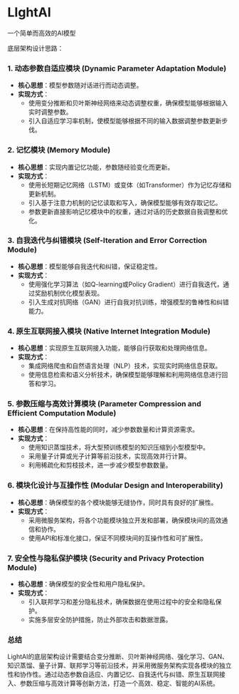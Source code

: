# LIghtAI
一个简单而高效的AI模型


底层架构设计思路：

### 1. **动态参数自适应模块 (Dynamic Parameter Adaptation Module)**
   - **核心思想**：模型参数随对话进行而动态调整。
   - **实现方式**：
     - 使用变分推断和贝叶斯神经网络来动态调整权重，确保模型能够根据输入实时调整参数。
     - 引入自适应学习率机制，使模型能够根据不同的输入数据调整参数更新步伐。

### 2. **记忆模块 (Memory Module)**
   - **核心思想**：实现内置记忆功能，参数随经验变化而更新。
   - **实现方式**：
     - 使用长短期记忆网络（LSTM）或变体（如Transformer）作为记忆存储和更新机制。
     - 引入基于注意力机制的记忆读取和写入，确保模型能够有效存取记忆。
     - 参数更新直接影响记忆模块中的权重，通过对话的历史数据自我调整和优化。

### 3. **自我迭代与纠错模块 (Self-Iteration and Error Correction Module)**
   - **核心思想**：模型能够自我迭代和纠错，保证稳定性。
   - **实现方式**：
     - 使用强化学习算法（如Q-learning或Policy Gradient）进行自我迭代，通过奖励机制优化模型表现。
     - 引入生成对抗网络（GAN）进行自我对抗训练，增强模型的鲁棒性和纠错能力。

### 4. **原生互联网接入模块 (Native Internet Integration Module)**
   - **核心思想**：实现原生互联网接入功能，能够自行获取和处理网络信息。
   - **实现方式**：
     - 集成网络爬虫和自然语言处理（NLP）技术，实现实时网络信息获取。
     - 使用信息检索和语义分析技术，确保模型能够理解和利用网络信息进行回答和学习。

### 5. **参数压缩与高效计算模块 (Parameter Compression and Efficient Computation Module)**
   - **核心思想**：在保持高性能的同时，减少参数数量和计算资源需求。
   - **实现方式**：
     - 使用知识蒸馏技术，将大型预训练模型的知识压缩到小型模型中。
     - 采用量子计算或光子计算等前沿技术，实现高效并行计算。
     - 利用稀疏化和剪枝技术，进一步减少模型参数数量。

### 6. **模块化设计与互操作性 (Modular Design and Interoperability)**
   - **核心思想**：确保模型的各个模块能够无缝协作，同时具有良好的扩展性。
   - **实现方式**：
     - 采用微服务架构，将各个功能模块独立开发和部署，确保模块间的高效通信和协作。
     - 使用API和标准化接口，保证不同模块间的互操作性和可扩展性。

### 7. **安全性与隐私保护模块 (Security and Privacy Protection Module)**
   - **核心思想**：确保模型的安全性和用户隐私保护。
   - **实现方式**：
     - 引入联邦学习和差分隐私技术，确保数据在使用过程中的安全和隐私保护。
     - 实施多层安全防护措施，防止外部攻击和数据泄露。

### 总结
LightAI的底层架构设计需要结合变分推断、贝叶斯神经网络、强化学习、GAN、知识蒸馏、量子计算、联邦学习等前沿技术，并采用微服务架构实现各模块的独立性和协作性。通过动态参数自适应、内置记忆、自我迭代与纠错、原生互联网接入、参数压缩与高效计算等创新方法，打造一个高效、稳定、智能的AI系统。